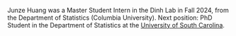 Junze Huang was a Master Student Intern in the Dinh Lab in Fall 2024, from the Department of Statistics (Columbia University).
Next position: PhD Student in the Department of Statistics at the <a href="https://sc.edu">University of South Carolina</a>.